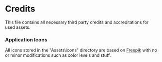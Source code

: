 # Credits
This file contains all necessary third party credits and accreditations for used assets.

### Application Icons
All icons stored in the "Assets\icons" directory are based on [Freepik](www.flaticon.com) with no or minor modifications such as color levels and stuff.
